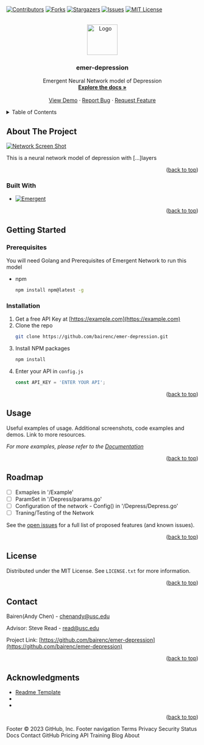 
<!-- Improved compatibility of back to top link: See: https://github.com/othneildrew/Best-README-Template/pull/73 -->
<a name="readme-top"></a>
<!--
*** Thanks for checking out the Best-README-Template. If you have a suggestion
*** that would make this better, please fork the repo and create a pull request
*** or simply open an issue with the tag "enhancement".
*** Don't forget to give the project a star!
*** Thanks again! Now go create something AMAZING! :D
-->



<!-- PROJECT SHIELDS -->
<!--
*** I'm using markdown "reference style" links for readability.
*** Reference links are enclosed in brackets [ ] instead of parentheses ( ).
*** See the bottom of this document for the declaration of the reference variables
*** for contributors-url, forks-url, etc. This is an optional, concise syntax you may use.
*** https://www.markdownguide.org/basic-syntax/#reference-style-links
-->
[![Contributors][contributors-shield]][contributors-url]
[![Forks][forks-shield]][forks-url]
[![Stargazers][stars-shield]][stars-url]
[![Issues][issues-shield]][issues-url]
[![MIT License][license-shield]][license-url]




<!-- PROJECT LOGO -->
<br />
<div align="center">
  <a href="https://github.com/bairenc/emer-depression">
    <img src="images/logo.png" alt="Logo" width="80" height="80">
  </a>

<h3 align="center">emer-depression</h3>

  <p align="center">
    Emergent Neural Network model of Depression
    <br />
    <a href="https://github.com/bairenc/emer-depression"><strong>Explore the docs »</strong></a>
    <br />
    <br />
    <a href="https://github.com/bairenc/emer-depression">View Demo</a>
    ·
    <a href="https://github.com/bairenc/emer-depression/issues">Report Bug</a>
    ·
    <a href="https://github.com/bairenc/emer-depression/issues">Request Feature</a>
  </p>
</div>



<!-- TABLE OF CONTENTS -->
<details>
  <summary>Table of Contents</summary>
  <ol>
    <li>
      <a href="#about-the-project">About The Project</a>
      <ul>
        <li><a href="#built-with">Built With</a></li>
      </ul>
    </li>
    <li>
      <a href="#getting-started">Getting Started</a>
      <ul>
        <li><a href="#prerequisites">Prerequisites</a></li>
        <li><a href="#installation">Installation</a></li>
      </ul>
    </li>
    <li><a href="#usage">Usage</a></li>
    <li><a href="#roadmap">Roadmap</a></li>
    <li><a href="#contributing">Contributing</a></li>
    <li><a href="#license">License</a></li>
    <li><a href="#contact">Contact</a></li>
    <li><a href="#acknowledgments">Acknowledgments</a></li>
  </ol>
</details>



<!-- ABOUT THE PROJECT -->
## About The Project

[![Network Screen Shot][product-screenshot]](https://example.com)

This is a neural network model of depression with [...]layers

<p align="right">(<a href="#readme-top">back to top</a>)</p>



### Built With

* [![Emergent][emergent-shield]][emer-url]


<p align="right">(<a href="#readme-top">back to top</a>)</p>



<!-- GETTING STARTED -->
## Getting Started



### Prerequisites

You will need Golang and Prerequisites of Emergent Network to run this model

* npm
  ```sh
  npm install npm@latest -g
  ```

### Installation

1. Get a free API Key at [https://example.com](https://example.com)
2. Clone the repo
   ```sh
   git clone https://github.com/bairenc/emer-depression.git
   ```
3. Install NPM packages
   ```sh
   npm install
   ```
4. Enter your API in `config.js`
   ```js
   const API_KEY = 'ENTER YOUR API';
   ```

<p align="right">(<a href="#readme-top">back to top</a>)</p>



<!-- USAGE EXAMPLES -->
## Usage

Useful examples of usage. Additional screenshots, code examples and demos. Link to more resources.

_For more examples, please refer to the [Documentation](https://example.com)_

<p align="right">(<a href="#readme-top">back to top</a>)</p>



<!-- ROADMAP -->
## Roadmap

- [ ] Exmaples in '/Example' 
- [ ] ParamSet in '/Depress/params.go'
- [ ] Configuration of the network - Config() in '/Depress/Depress.go'
- [ ] Traning/Testing of the Network

See the [open issues](https://github.com/bairenc/emer-depression/issues) for a full list of proposed features (and known issues).

<p align="right">(<a href="#readme-top">back to top</a>)</p>



<!-- CONTRIBUTING -->
<!--
## Contributing

Contributions are what make the open source community such an amazing place to learn, inspire, and create. Any contributions you make are **greatly appreciated**.

If you have a suggestion that would make this better, please fork the repo and create a pull request. You can also simply open an issue with the tag "enhancement".
Don't forget to give the project a star! Thanks again!

1. Fork the Project
2. Create your Feature Branch (`git checkout -b feature/AmazingFeature`)
3. Commit your Changes (`git commit -m 'Add some AmazingFeature'`)
4. Push to the Branch (`git push origin feature/AmazingFeature`)
5. Open a Pull Request

<p align="right">(<a href="#readme-top">back to top</a>)</p>
-->


<!-- LICENSE -->
## License

Distributed under the MIT License. See `LICENSE.txt` for more information.

<p align="right">(<a href="#readme-top">back to top</a>)</p>



<!-- CONTACT -->
## Contact

Bairen(Andy Chen) - chenandy@usc.edu

Advisor: Steve Read - read@usc.edu

Project Link: [https://github.com/bairenc/emer-depression](https://github.com/bairenc/emer-depression)

<p align="right">(<a href="#readme-top">back to top</a>)</p>



<!-- ACKNOWLEDGMENTS -->
## Acknowledgments

* [Readme Template](https://github.com/othneildrew/Best-README-Template)
* []()
* []()

<p align="right">(<a href="#readme-top">back to top</a>)</p>



<!-- MARKDOWN LINKS & IMAGES -->
<!-- https://www.markdownguide.org/basic-syntax/#reference-style-links -->
[contributors-shield]: https://img.shields.io/github/contributors/bairenc/emer-depression.svg?style=for-the-badge
[contributors-url]: https://github.com/bairenc/emer-depression/graphs/contributors
[forks-shield]: https://img.shields.io/github/forks/bairenc/emer-depression.svg?style=for-the-badge
[forks-url]: https://github.com/bairenc/emer-depression/network/members
[stars-shield]: https://img.shields.io/github/stars/bairenc/emer-depression.svg?style=for-the-badge
[stars-url]: https://github.com/bairenc/emer-depression/stargazers
[issues-shield]: https://img.shields.io/github/issues/bairenc/emer-depression.svg?style=for-the-badge
[issues-url]: https://github.com/bairenc/emer-depression/issues
[license-shield]: https://img.shields.io/github/license/bairenc/emer-depression.svg?style=for-the-badge
[license-url]: https://github.com/bairenc/emer-depression/blob/master/LICENSE.txt
[linkedin-shield]: https://img.shields.io/badge/-LinkedIn-black.svg?style=for-the-badge&logo=linkedin&colorB=555
[linkedin-url]: https://linkedin.com/in/linkedin_username
[product-screenshot]: images/screenshot.png
[Next.js]: https://img.shields.io/badge/next.js-000000?style=for-the-badge&logo=nextdotjs&logoColor=white
[Next-url]: https://nextjs.org/
[React.js]: https://img.shields.io/badge/React-20232A?style=for-the-badge&logo=react&logoColor=61DAFB
[React-url]: https://reactjs.org/
[Vue.js]: https://img.shields.io/badge/Vue.js-35495E?style=for-the-badge&logo=vuedotjs&logoColor=4FC08D
[Vue-url]: https://vuejs.org/
[Angular.io]: https://img.shields.io/badge/Angular-DD0031?style=for-the-badge&logo=angular&logoColor=white
[Angular-url]: https://angular.io/
[Svelte.dev]: https://img.shields.io/badge/Svelte-4A4A55?style=for-the-badge&logo=svelte&logoColor=FF3E00
[Svelte-url]: https://svelte.dev/
[Laravel.com]: https://img.shields.io/badge/Laravel-FF2D20?style=for-the-badge&logo=laravel&logoColor=white
[Laravel-url]: https://laravel.com
[Bootstrap.com]: https://img.shields.io/badge/Bootstrap-563D7C?style=for-the-badge&logo=bootstrap&logoColor=white
[Bootstrap-url]: https://getbootstrap.com
[JQuery.com]: https://img.shields.io/badge/jQuery-0769AD?style=for-the-badge&logo=jquery&logoColor=white
[JQuery-url]: https://jquery.com 
[emergent-shield]: https://img.shields.io/badge/Network-Emergent-blue
[emer-url]: https://github.com/emer/emergent
Footer
© 2023 GitHub, Inc.
Footer navigation
Terms
Privacy
Security
Status
Docs
Contact GitHub
Pricing
API
Training
Blog
About
